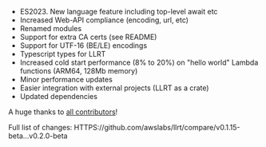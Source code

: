 - ES2023. New language feature including top-level await etc
- Increased Web-API compliance (encoding, url, etc)
- Renamed modules
- Support for extra CA certs (see README)
- Support for UTF-16 (BE/LE) encodings
- Typescript types for LLRT
- Increased cold start performance (8% to 20%) on "hello world" Lambda functions
  (ARM64, 128Mb memory)
- Minor performance updates
- Easier integration with external projects (LLRT as a crate)
- Updated dependencies

A huge thanks to
[all contributors](HTTPS://github.com/awslabs/llrt/graphs/contributors)!

Full list of changes:
HTTPS://github.com/awslabs/llrt/compare/v0.1.15-beta...v0.2.0-beta
